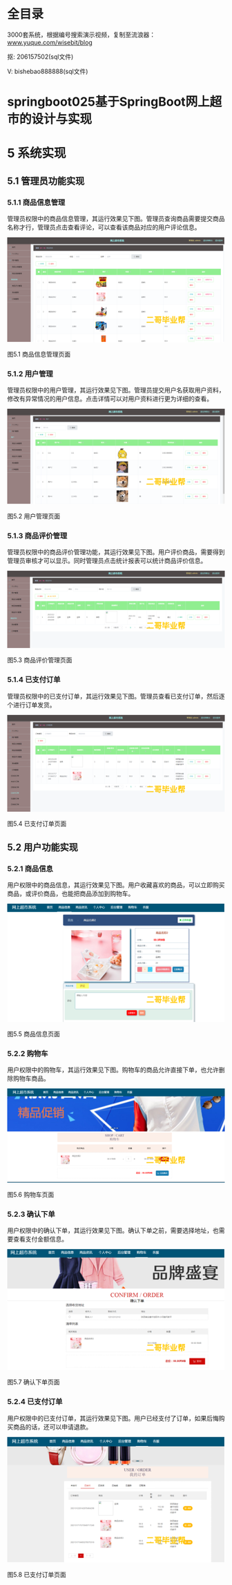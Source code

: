 # 全目录

3000套系统，根据编号搜索演示视频，复制至流浪器：www.yuque.com/wisebit/blog


<p>抠: 206157502(sql文件)</p>
<p>V: bishebao888888(sql文件)</p>


# springboot025基于SpringBoot网上超市的设计与实现
# 5 系统实现
## 5.1 管理员功能实现
### 5.1.1 商品信息管理
管理员权限中的商品信息管理，其运行效果见下图。管理员查询商品需要提交商品名称才行，管理员点击查看评论，可以查看该商品对应的用户评论信息。

![](/md/blog.013.png)

图5.1 商品信息管理页面
### 5.1.2 用户管理
管理员权限中的用户管理，其运行效果见下图。管理员提交用户名获取用户资料，修改有异常情况的用户信息。点击详情可以对用户资料进行更为详细的查看。

![](/md/blog.014.png)

图5.2 用户管理页面
### 5.1.3 商品评价管理
管理员权限中的商品评价管理功能，其运行效果见下图。用户评价商品，需要得到管理员审核才可以显示。同时管理员点击统计报表可以统计商品评价信息。

![](/md/blog.015.png)

图5.3 商品评价管理页面
### 5.1.4 已支付订单
管理员权限中的已支付订单，其运行效果见下图。管理员查看已支付订单，然后逐个进行订单发货。

![](/md/blog.016.png)

图5.4 已支付订单页面
## 5.2 用户功能实现
### 5.2.1 商品信息
用户权限中的商品信息，其运行效果见下图。用户收藏喜欢的商品，可以立即购买商品，或评价商品，也能把商品添加到购物车。

![](/md/blog.017.png)

图5.5 商品信息页面
### 5.2.2 购物车
用户权限中的购物车，其运行效果见下图。购物车的商品允许直接下单，也允许删除购物车商品。

![](/md/blog.018.png)

图5.6 购物车页面
### 5.2.3 确认下单
用户权限中的确认下单，其运行效果见下图。确认下单之前，需要选择地址，也需要查看支付金额信息。

![](/md/blog.019.png)

图5.7 确认下单页面
### 5.2.4 已支付订单
用户权限中的已支付订单，其运行效果见下图。用户已经支付了订单，如果后悔购买商品的话，还可以申请退款。

![](/md/blog.020.png)

图5.8 已支付订单页面









